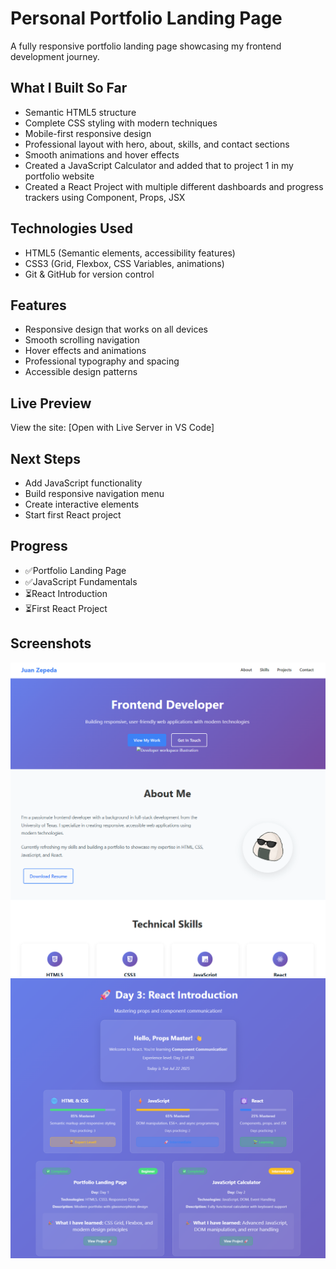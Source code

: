 # Personal Portfolio Landing Page

A fully responsive portfolio landing page showcasing my frontend development journey.

## What I Built So Far
- Semantic HTML5 structure
- Complete CSS styling with modern techniques
- Mobile-first responsive design
- Professional layout with hero, about, skills, and contact sections
- Smooth animations and hover effects
- Created a JavaScript Calculator and added that to project 1 in my portfolio website
- Created a React Project with multiple different dashboards and progress trackers using Component, Props, JSX

## Technologies Used
- HTML5 (Semantic elements, accessibility features)
- CSS3 (Grid, Flexbox, CSS Variables, animations)
- Git & GitHub for version control

## Features
- Responsive design that works on all devices
- Smooth scrolling navigation
- Hover effects and animations
- Professional typography and spacing
- Accessible design patterns

## Live Preview
View the site: [Open with Live Server in VS Code]

## Next Steps
- Add JavaScript functionality
- Build responsive navigation menu
- Create interactive elements
- Start first React project

## Progress
- ✅Portfolio Landing Page
- ✅JavaScript Fundamentals
- ⏳React Introduction
- ⏳First React Project

## Screenshots
![Desktop Screenshot](ScreenshotDay1.png)
![Desktop Screenshot](ReactProject.png)